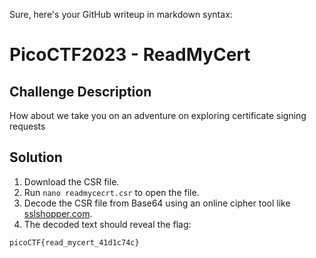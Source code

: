 Sure, here's your GitHub writeup in markdown syntax:

# PicoCTF2023 - ReadMyCert

## Challenge Description

How about we take you on an adventure on exploring certificate signing requests

## Solution

1. Download the CSR file.
2. Run `nano readmycecrt.csr` to open the file.
3. Decode the CSR file from Base64 using an online cipher tool like [sslshopper.com](https://www.sslshopper.com/csr-decoder.html).
4. The decoded text should reveal the flag:

```
picoCTF{read_mycert_41d1c74c}
```
